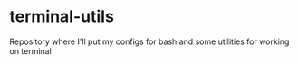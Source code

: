 # terminal-utils
Repository where I'll put my configs for bash and some utilities for working on terminal
